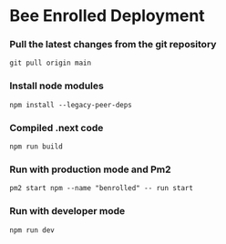 # Bee Enrolled Deployment

### Pull the latest changes from the git repository
    git pull origin main

### Install node modules
    npm install --legacy-peer-deps

### Compiled .next code
    npm run build

### Run with production mode and Pm2
    pm2 start npm --name "benrolled" -- run start

### Run with developer mode
    npm run dev